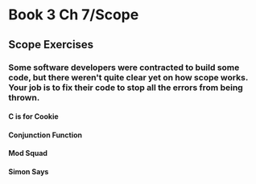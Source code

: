 # Book 3 Ch 7/Scope
## Scope Exercises

### Some software developers were contracted to build some code, but there weren't quite clear yet on how scope works. Your job is to fix their code to stop all the errors from being thrown.

#### C is for Cookie
#### Conjunction Function
#### Mod Squad
#### Simon Says